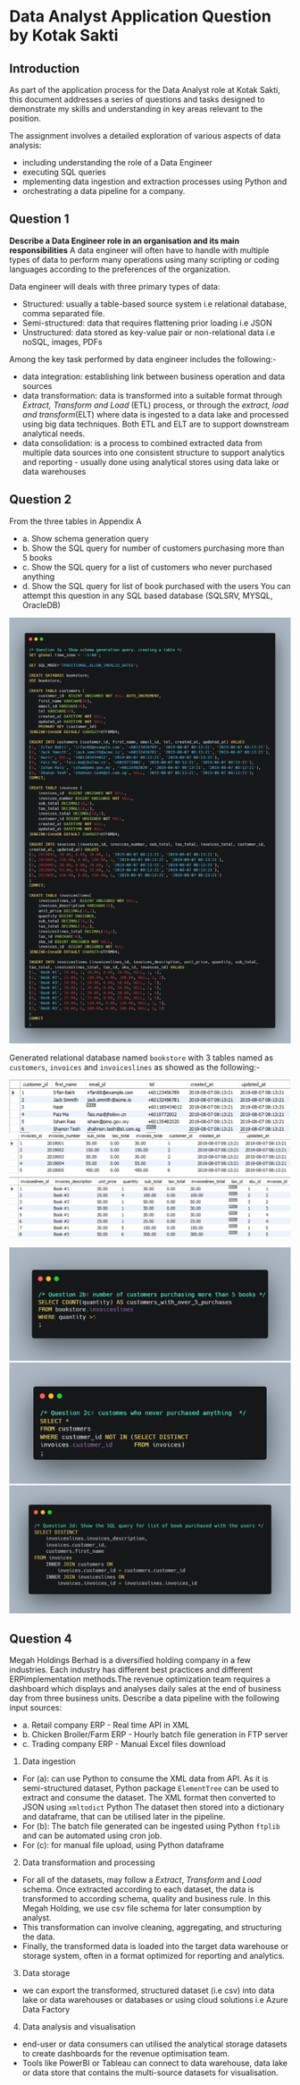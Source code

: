 # Data Analyst Application Question by Kotak Sakti

## Introduction
As part of the application process for the Data Analyst role at Kotak Sakti, this document addresses a series of questions and tasks designed to demonstrate my skills and understanding in key areas relevant to the position. 

The assignment involves a detailed exploration of various aspects of data analysis:
* including understanding the role of a Data Engineer
* executing SQL queries
* mplementing data ingestion and extraction processes using Python and 
* orchestrating a data pipeline for a company.

## Question 1
**Describe a Data Engineer role in an organisation and its main responsibilities**
A data engineer will often have to handle  with multiple types of data to perform many operations using many scripting or coding languages according to the preferences of the organization.

Data engineer will deals with three primary types of data: 
* Structured: usually a table-based source system i.e relational database, comma separated file.
* Semi-structured: data that requires flattening prior loading i.e JSON
* Unstructured: data stored as key-value pair or non-relational data i.e noSQL, images, PDFs

Among the key task performed by data engineer includes the following:-
* data integration: establishing link between business operation and data sources
* data transformation: data is transformed into a suitable format through _Extract, Transform and Load_ (ETL) process, or through the _extract, load and transform_(ELT) where data is ingested to a data lake and processed using big data techniques. Both ETL and ELT are to support downstream analytical needs.
* data consolidation: is a process to combined extracted data from multiple data sources into one consistent structure to support analytics and reporting - usually done using analytical stores using data lake or data warehouses

## Question 2
From the three tables in Appendix A

- a. Show schema generation query
- b. Show the SQL query for number of customers purchasing more than 5 books
- c. Show the SQL query for a list of customers who never purchased anything
- d. Show the SQL query for list of book purchased with the users
You can attempt this question in any SQL based database (SQLSRV, MYSQL, OracleDB)

![Image](https://github.com/Syarmine/Portfolio/blob/466830c563b2aabe3333f558a16f6b9873d3dca0/Kotak%20Sakti%20Assignment/SQL%20Images/Question%202a.png)

Generated relational database named `bookstore` with 3 tables named as `customers`, `invoices` and `invoiceslines` as showed as the following:-

![Image](https://github.com/Syarmine/Portfolio/blob/45279de298a95d032a3bda2f810c3bf732c18ed1/Kotak%20Sakti%20Assignment/SQL%20Images/2a.PNG)
![Image](https://github.com/Syarmine/Portfolio/blob/45279de298a95d032a3bda2f810c3bf732c18ed1/Kotak%20Sakti%20Assignment/SQL%20Images/2a1.PNG)
![Image](https://github.com/Syarmine/Portfolio/blob/45279de298a95d032a3bda2f810c3bf732c18ed1/Kotak%20Sakti%20Assignment/SQL%20Images/2a2.PNG)

![Image](https://github.com/Syarmine/Portfolio/blob/45279de298a95d032a3bda2f810c3bf732c18ed1/Kotak%20Sakti%20Assignment/SQL%20Images/Question%202b.png)
![Image](https://github.com/Syarmine/Portfolio/blob/45279de298a95d032a3bda2f810c3bf732c18ed1/Kotak%20Sakti%20Assignment/SQL%20Images/Question%202c.png)
![Image](https://github.com/Syarmine/Portfolio/blob/500860354e01f49447c9af10fdf42aedb296bd78/Kotak%20Sakti%20Assignment/SQL%20Images/Question%202d1.png)

## Question 4
Megah Holdings Berhad is a diversified holding company in a few industries. Each industry has different best practices and different ERPimplementation methods.The revenue optimization team requires a dashboard which displays and analyses daily sales at the end of business day from three business units. Describe a data pipeline with the following input sources:
- a. Retail company ERP - Real time API in XML
- b. Chicken Broiler/Farm ERP - Hourly batch file generation in FTP server
- c. Trading company ERP - Manual Excel files download

1. Data ingestion
- For (a): can use Python to consume the XML data from API. As it is semi-structured dataset, Python package `ElementTree` can be used to extract and consume the dataset. The XML format then converted to JSON using `xmltodict` Python The dataset then stored into a dictionary and dataframe, that can be utilised later in the pipeline.
- For (b): The batch file generated can be ingested using Python `ftplib` and can be automated using cron job. 
- For (c): for manual file upload, using Python dataframe 
2. Data transformation and processing
- For all of the datasets, may follow a _Extract_, _Transform_ and _Load_ schema. Once extracted according to each dataset, the data is transformed to according schema, quality and business rule. In this Megah Holding, we use csv file schema for later consumption by analyst.
- This transformation can involve cleaning, aggregating, and structuring the data.
- Finally, the transformed data is loaded into the target data warehouse or storage system, often in a format optimized for reporting and analytics.
3. Data storage
- we can export the transformed, structured dataset (i.e csv) into data lake or data warehouses or databases or using cloud solutions i.e Azure Data Factory
4. Data analysis and visualisation
  - end-user or data consumers can utilised the analytical storage datasets to create dashboards for the revenue optimisation team.
  - Tools like PowerBI or Tableau can connect to data warehouse, data lake or data store that contains the multi-source datasets for visualisation.
